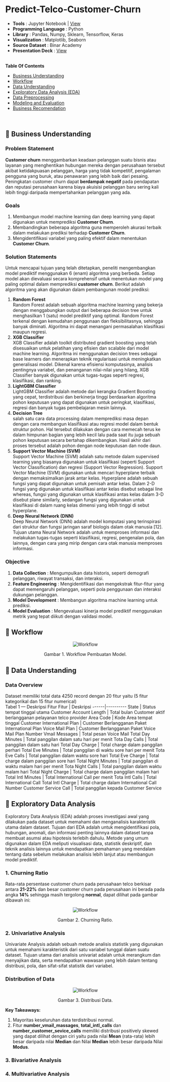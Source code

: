 # Predict-Telco-Customer-Churn

- **Tools** : Jupyter Notebook | [View](www.Hehehehehehe) <br>
- **Programming Language** : Python <br>
- **Library** : Pandas, Numpy, Sklearn, Tensorflow, Keras <br>
- **Visualization** : Matplotlib, Seaborn <br>
- **Source Dataset** : Binar Academy <br>
- **Presentation Deck** : [View](www.hahahahah) <br> <br>

**Table Of Contents**
- [Business Understanding](https://github.com/EndowBonapen/Telco-Customer-Churn/blob/main/README.md#-business-understanding)
- [Workflow](https://github.com/EndowBonapen/Telco-Customer-Churn/blob/main/README.md#-workflow)
- [Data Understanding](https://github.com/EndowBonapen/Telco-Customer-Churn/blob/main/README.md#-data-understanding)
- [Exploratory Data Analysis (EDA)](https://github.com/EndowBonapen/Telco-Customer-Churn/blob/main/README.md#-exploratory-data-analysis-(EDA))
- [Data Preprocessing](https://github.com/EndowBonapen/Telco-Customer-Churn/blob/main/README.md#-data-preprocessing)
- [Modeling and Evaluation](https://github.com/EndowBonapen/Telco-Customer-Churn/blob/main/README.md#-modeling-and-evaluation)
- [Business Recomendation](https://github.com/EndowBonapen/Telco-Customer-Churn/blob/main/README.md#-business-recomendation)
<br>

## 📂 Business Understanding
### Problem Statement
**Customer churn** menggambarkan keadaan pelanggan suatu bisnis atau layanan yang menghentikan hubungan 
mereka dengan perusahaan tersebut akibat ketidakpuasan pelanggan, harga yang tidak kompetitif, pengalaman 
pengguna yang buruk, atau penawaran yang lebih baik dari pesaing. Peningkatan customer churn dapat 
**berdampak negatif** pada pendapatan dan reputasi perusahaan karena biaya akuisisi pelanggan baru sering kali 
lebih tinggi daripada mempertahankan pelanggan yang ada.
<br>
### Goals
1. Membangun model machine learning dan deep learning yang dapat digunakan untuk memprediksi **Customer Churn**.
2. Membandingkan beberapa algoritma guna memperoleh akurasi terbaik dalam melakukan prediksi terhadap **Customer Churn**.
3. Mengidentifikasi variabel yang paling efektif dalam menentukan **Customer Churn**. 

### Solution Statements
Untuk mencapai tujuan yang telah ditetapkan, peneliti mengembangkan model prediktif menggunakan 6 (enam) algoritma yang berbeda. Setiap model akan dievaluasi secara komprehensif untuk menentukan model yang paling optimal dalam memprediksi **customer churn**. Berikut adalah algoritma yang akan digunakan dalam pembangunan model prediksi:

1. **Random Forest** <br>
Random Forest adalah sebuah algoritma machine learning yang bekerja dengan menggabungkan output dari beberapa decision tree untuk menghasilkan 1 (satu) model prediktif yang optimal. Random Forest terkenal dengan kemudahan penggunaan dan fleksibilitasnya, sehingga banyak diminati.  Algoritma ini dapat menangani permasalahan klasifikasi maupun regresi.
2. **XGB Classifier**<br>
XGB Classifier adalah toolkit distributed gradient boosting yang telah disesuaikan untuk pelatihan yang efisien dan scalable dari model machine learning. Algoritma ini menggunakan decision trees sebagai base learners dan menerapkan teknik regularisasi untuk meningkatkan generalisasi model. Dikenal karena efisiensi komputasinya, analisis pentingnya variabel, dan penanganan nilai-nilai yang hilang, XGB Classifier banyak digunakan untuk tugas-tugas seperti regresi, klasifikasi, dan ranking.
3. **LightGBM Classifier**<br>
LightGBM Classifier adalah metode dari kerangka Gradient Boosting yang cepat, terdistribusi dan berkinerja tinggi berdasarkan algoritma pohon keputusan yang dapat
digunakan untuk peringkat, klasifikasi, regresi dan banyak tugas pembelajaran mesin lainnya.
4. **Decision Tree**<br>
salah satu cara data processing dalam memprediksi masa depan dengan cara membangun klasifikasi atau regresi model dalam bentuk struktur pohon. Hal tersebut dilakukan dengan cara memecah terus ke dalam himpunan bagian yang lebih kecil lalu pada saat itu juga sebuah pohon keputusan secara bertahap dikembangkan. Hasil akhir dari proses tersebut adalah pohon dengan node keputusan dan node daun.
5. **Support Vector Machine (SVM)**<br>
Support Vector Machine (SVM) adalah satu metode dalam supervised learning yang biasanya digunakan untuk klasifikasi (seperti Support Vector Classification) dan regresi (Support Vector Regression). Support Vector Machine (SVM) digunakan untuk mencari hyperplane terbaik dengan memaksimalkan jarak antar kelas. Hyperplane adalah sebuah fungsi yang dapat digunakan untuk pemisah antar kelas. Dalam 2-D fungsi yang digunakan untuk klasifikasi antar kelas disebut sebagai line whereas, fungsi yang digunakan untuk klasifikasi antas kelas dalam 3-D disebut plane similarly, sedangan fungsi yang digunakan untuk klasifikasi di dalam ruang kelas dimensi yang lebih tinggi di sebut hyperplane.
6. **Deep Neural Network (DNN)**<br>
Deep Neural Network (DNN) adalah model komputasi yang terinspirasi dari struktur dan fungsi jaringan saraf biologis dalam otak manusia [12]. Tujuan utama Neural Network adalah untuk memproses informasi dan melakukan tugas-tugas seperti klasifikasi, regresi, pengenalan pola, dan lainnya, dengan cara yang mirip dengan cara otak manusia memproses informasi.

### Objective
1. **Data Collection** : Mengumpulkan data historis, seperti demografi pelanggan, riwayat transaksi, dan interaksi.
2. **Feature Engineering** : Mengidentifikasi dan mengekstrak fitur-fitur yang dapat memengaruhi pelanggan,  seperti pola penggunaan dan interaksi dukungan pelanggan.
3. **Model Development** : Membangun algoritma machine learning untuk prediksi.
4. **Model Evaluation** : Mengevaluasi kinerja model prediktif menggunakan metrik yang tepat diikuti dengan validasi model. <br>

## 📂 Workflow
<div align="center">
  <img src="https://drive.google.com/uc?id=10SLhtfi_1n_uqQa-dfIgsgFXTRl-zr6m" alt="Workflow">
  <p>Gambar 1. Workflow Pembuatan Model.</p>
</div> 

## 📂 Data Understanding
### Data Overview
Dataset memiliki total data 4250 record dengan 20 fitur yaitu (5 fitur kategorikal dan 15 fitur numerical) <br>
Tabel 1 — Deskripsi Fitur
Fitur | Deskripsi
------|----------
State | Status tempat tinggal utama Customer
Account Length | Total bulan Customer aktif berlangganan pelayanan telco provider
Area Code | Kode Area tempat tinggal Customer
International Plan | Customer Berlangganan Paket International Plan 
Voice Mail Plan | Customer Berlangganan Paket Voice Mail Plan 
Number Vmail Messages | Total pesan Voice Mail
Total Day Minutes | Total panggilan dalam satu hari per menit
Tota Day Calls | Total panggilan dalam satu hari
Total Day Charge | Total charge dalam panggilan perhari
Total Eve Minutes | Total panggilan di waktu sore hari per menit
Tota Eve Calls | Total panggilan dalam waktu sore hari
Total Eve Charge | Total charge dalam panggilan sore hari
Total Night Minutes | Total panggilan di waktu malam hari per menit
Tota Night Calls | Total panggilan dalam waktu malam hari
Total Night Charge | Total charge dalam panggilan malam hari
Total Intl Minutes | Total International Call per menit
Tota Intl Calls | Total International Call
Total Intl Charge | Total charge dalam International Call
Number Customer Service Call | Total panggilan kepada Customer Service
## 📂 Exploratory Data Analysis
Exploratory Data Analysis (EDA) adalah proses investigasi awal yang dilakukan pada dataset untuk memahami dan menganalisis karakteristik utama dalam dataset. Tujuan dari EDA adalah untuk mengidentifikasi pola, hubungan, anomali, dan informasi penting lainnya dalam dataset tanpa membuat asumsi atau hipotesis terlebih dahulu. Metode yang umum digunakan dalam EDA meliputi visualisasi data, statistik deskriptif, dan teknik analisis lainnya untuk mendapatkan pemahaman yang mendalam tentang data sebelum melakukan analisis lebih lanjut atau membangun model prediktif. <br>
### 1. Churning Ratio
Rata-rata persentase customer churn pada perusahaan telco berkisar antara **21-22%** dan besar customer churn pada perusahaan ini berada pada angka **14%** sehingga masih tergolong **normal**, dapat dilihat pada gambar dibawah ini:
<div align="center">
  <img src="https://drive.google.com/uc?id=1NTiti4vBLnJSpkC77mQqgCs-ngyjjjYJ" alt="Workflow">
  <p>Gambar 2. Churning Ratio.</p>
</div>


### 2. Univariative Analysis
Univariate Analysis adalah sebuah metode analisis statistik yang digunakan untuk memahami karakteristik dari satu variabel tunggal dalam suatu dataset. Tujuan utama dari analisis univariat adalah untuk merangkum dan menyajikan data, serta mendapatkan wawasan yang lebih dalam tentang distribusi, pola, dan sifat-sifat statistik dari variabel.
### Distribution of Data
<div align="center">
  <img src="https://drive.google.com/uc?id=1s1-10YibFLJ6jXw7t-NeJqKLr7wtjUOW" alt="Workflow">
  <p>Gambar 3. Distribusi Data.</p>
</div>


**Key Takeaways:**
1. Mayoritas keseluruhan data terdistribusi normal.
2. Fitur **number_vmail_massages**, **total_intl_calls** dan **number_customer_sevice_calls** memiliki distribusi positively skewed yang dapat dilihat dengan ciri yaitu pada nilai **Mean** (rata-rata) lebih besar daripada nilai **Median** dan Nilai **Median** lebih besar daripada Nilai **Modus**.

### 3. Bivariative Analysis
### 4. Multivariative Analysis



